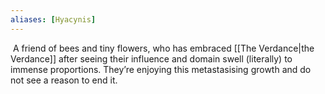 ```yaml
---
aliases: [Hyacynis]
---
```

 A friend of bees and tiny flowers, who has embraced [[The Verdance|the Verdance]] after seeing their influence and domain swell (literally) to immense proportions. They’re enjoying this metastasising growth and do not see a reason to end it.

